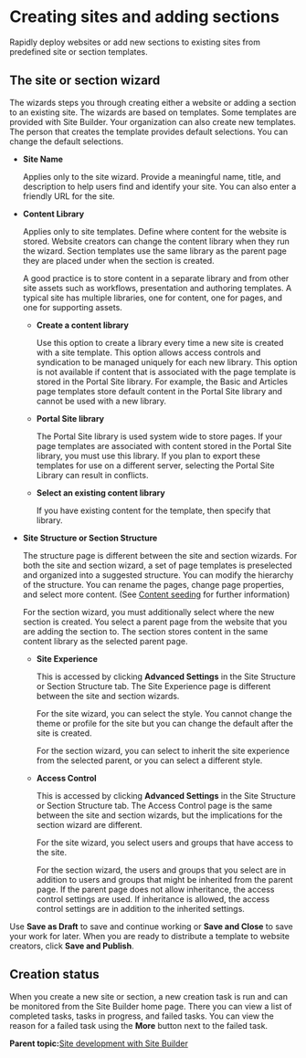 # Creating sites and adding sections

Rapidly deploy websites or add new sections to existing sites from predefined site or section templates.

## The site or section wizard

The wizards steps you through creating either a website or adding a section to an existing site. The wizards are based on templates. Some templates are provided with Site Builder. Your organization can also create new templates. The person that creates the template provides default selections. You can change the default selections.

-   **Site Name**

    Applies only to the site wizard. Provide a meaningful name, title, and description to help users find and identify your site. You can also enter a friendly URL for the site.

-   **Content Library**

    Applies only to site templates. Define where content for the website is stored. Website creators can change the content library when they run the wizard. Section templates use the same library as the parent page they are placed under when the section is created.

    A good practice is to store content in a separate library and from other site assets such as workflows, presentation and authoring templates. A typical site has multiple libraries, one for content, one for pages, and one for supporting assets.

    -   **Create a content library**

        Use this option to create a library every time a new site is created with a site template. This option allows access controls and syndication to be managed uniquely for each new library. This option is not available if content that is associated with the page template is stored in the Portal Site library. For example, the Basic and Articles page templates store default content in the Portal Site library and cannot be used with a new library.

    -   **Portal Site library**

        The Portal Site library is used system wide to store pages. If your page templates are associated with content stored in the Portal Site library, you must use this library. If you plan to export these templates for use on a different server, selecting the Portal Site Library can result in conflicts.

    -   **Select an existing content library**

        If you have existing content for the template, then specify that library.

-   **Site Structure or Section Structure**

    The structure page is different between the site and section wizards. For both the site and section wizard, a set of page templates is preselected and organized into a suggested structure. You can modify the hierarchy of the structure. You can rename the pages, change page properties, and select more content. \(See [Content seeding](sitebuilder_using_content_seeding.md) for further information\)

    For the section wizard, you must additionally select where the new section is created. You select a parent page from the website that you are adding the section to. The section stores content in the same content library as the selected parent page.

    -   **Site Experience**

        This is accessed by clicking **Advanced Settings** in the Site Structure or Section Structure tab. The Site Experience page is different between the site and section wizards.

        For the site wizard, you can select the style. You cannot change the theme or profile for the site but you can change the default after the site is created.

        For the section wizard, you can select to inherit the site experience from the selected parent, or you can select a different style.

    -   **Access Control**

        This is accessed by clicking **Advanced Settings** in the Site Structure or Section Structure tab. The Access Control page is the same between the site and section wizards, but the implications for the section wizard are different.

        For the site wizard, you select users and groups that have access to the site.

        For the section wizard, the users and groups that you select are in addition to users and groups that might be inherited from the parent page. If the parent page does not allow inheritance, the access control settings are used. If inheritance is allowed, the access control settings are in addition to the inherited settings.


Use **Save as Draft** to save and continue working or **Save and Close** to save your work for later. When you are ready to distribute a template to website creators, click **Save and Publish**.

## Creation status

When you create a new site or section, a new creation task is run and can be monitored from the Site Builder home page. There you can view a list of completed tasks, tasks in progress, and failed tasks. You can view the reason for a failed task using the **More** button next to the failed task.

**Parent topic:**[Site development with Site Builder](../panel_help/sitebuilder_using.md)

